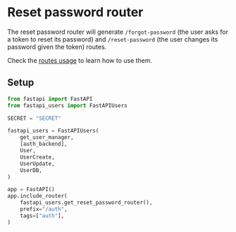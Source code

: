 # Reset password router

The reset password router will generate `/forgot-password` (the user asks for a token to reset its password) and `/reset-password` (the user changes its password given the token) routes.

Check the [routes usage](../../usage/routes.md) to learn how to use them.

## Setup

```py
from fastapi import FastAPI
from fastapi_users import FastAPIUsers

SECRET = "SECRET"

fastapi_users = FastAPIUsers(
    get_user_manager,
    [auth_backend],
    User,
    UserCreate,
    UserUpdate,
    UserDB,
)

app = FastAPI()
app.include_router(
    fastapi_users.get_reset_password_router(),
    prefix="/auth",
    tags=["auth"],
)
```
